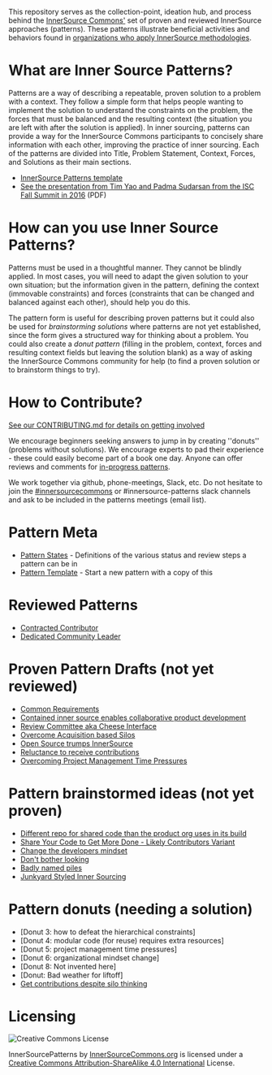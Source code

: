 This repository serves as the collection-point, ideation hub, and process behind the [InnerSource Commons'](http://innersourcecommons.com) set of proven and reviewed InnerSource approaches (patterns). These patterns illustrate beneficial activities and behaviors found in [organizations who apply InnerSource methodologies](http://paypal.github.io/InnerSourceCommons/getting-started/).

What are Inner Source Patterns?
===============================

Patterns are a way of describing a repeatable, proven solution to a problem with a context. They follow a simple form that helps people wanting to implement the solution to understand the constraints on the problem, the forces that must be balanced and the resulting context (the situation you are left with after the solution is applied). In inner sourcing, patterns can provide a way for the InnerSource Commons participants to concisely share information with each other, improving the practice of inner sourcing. Each of the patterns are divided into Title, Problem Statement, Context, Forces, and Solutions as their main sections.

* [InnerSource Patterns template](resources/pattern-template.md)
* [See the presentation from Tim Yao and Padma Sudarsan from the ISC Fall Summit in 2016](https://drive.google.com/open?id=0B7_9iQb93uBQbnlkdHNuUGhpTXc) (PDF)


How can you use Inner Source Patterns?
======================================

Patterns must be used in a thoughtful manner. They cannot be blindly applied. In most cases, you will need to adapt the given solution to your own situation; but the information given in the pattern, defining the context (immovable constraints) and forces (constraints that can be changed and balanced against each other), should help you do this.

The pattern form is useful for describing proven patterns but it could also be used for *brainstorming solutions* where patterns are not yet established, since the form gives a structured way for thinking about a problem. You could also create a *donut pattern* (filling in the problem, context, forces and resulting context fields but leaving the solution blank) as a way of asking the InnerSource Commons community for help (to find a proven solution or to brainstorm things to try).


How to Contribute?
==================

[See our CONTRIBUTING.md for details on getting involved](CONTRIBUTING.md)

We encourage beginners seeking answers to jump in by creating ''donuts'' (problems without solutions). We encourage experts to pad their experience - these could easily become part of a book one day. Anyone can offer reviews and comments for [in-progress patterns](https://github.com/paypal/InnerSourcePatterns/pulls). 

We work together via github, phone-meetings, Slack, etc. Do not hesitate to join the [#innersourcecommons](https://isc-inviter.herokuapp.com/) or #innersource-patterns slack channels and ask to be included in the patterns meetings (email list).


Pattern Meta
============

* [Pattern States](https://github.com/paypal/InnerSourceCommons/wiki/Pattern-States) - Definitions of the various status and review steps a pattern can be in
* [Pattern Template](resources/pattern-template.md) - Start a new pattern with a copy of this


Reviewed Patterns
=================

* [Contracted Contributor](https://github.com/paypal/InnerSourcePatterns/blob/master/contracted-contributor.md)
* [Dedicated Community Leader](https://github.com/paypal/InnerSourcePatterns/blob/master/dedicated-community-leader.md)

Proven Pattern Drafts (not yet reviewed)
========================================

* [Common Requirements](https://github.com/paypal/InnerSourcePatterns/pull/11)
* [Contained inner source enables collaborative product development](https://github.com/paypal/InnerSourcePatterns/pull/13)
* [Review Committee aka Cheese Interface](https://github.com/paypal/InnerSourcePatterns/pull/43)
* [Overcome Acquisition based Silos](https://github.com/paypal/InnerSourceCommons/wiki/Overcome-Acquisition-based-Silos)
* [Open Source trumps InnerSource](https://github.com/paypal/InnerSourceCommons/wiki/Open-Source-trumps-InnerSource)
* [Reluctance to receive contributions](https://docs.google.com/document/d/13QDN-BpE_BixRFVGjao32n4Ctim0ROXAHbBWMBOijb4/edit)
* [Overcoming Project Management Time Pressures](https://github.com/paypal/InnerSourceCommons/wiki/Draft-Pattern---Overcoming-Project-Management-Time-Pressures)

Pattern brainstormed ideas (not yet proven)
===========================================

* [Different repo for shared code than the product org uses in its build](https://github.com/paypal/InnerSourceCommons/wiki/Different-repo-for-shared-code-than-the-product-org-uses-in-its-build)
* [Share Your Code to Get More Done - Likely Contributors Variant](https://github.com/paypal/InnerSourceCommons/wiki/Pattern:-Share-Your-Code-to-Get-More-Done---Likely-Contributors-Variant)
* [Change the developers mindset](https://github.com/paypal/InnerSourceCommons/wiki/Pattern:-change-the-developers-mindset)
* [Don't bother looking](https://github.com/paypal/InnerSourcePatterns/blob/master/dont-bother-looking.md)
* [Badly named piles](https://github.com/paypal/InnerSourcePatterns/blob/master/badly-named-piles.md)
* [Junkyard Styled Inner Sourcing](https://github.com/paypal/InnerSourcePatterns/blob/master/junkyard-styled-innersourcing.md)

Pattern donuts (needing a solution)
===================================

* [Donut 3: how to defeat the hierarchical constraints]
* [Donut 4: modular code (for reuse) requires extra resources]
* [Donut 5: project management time pressures]
* [Donut 6: organizational mindset change]
* [Donut 8: Not invented here]
* [Donut: Bad weather for liftoff]
* [Get contributions despite silo thinking](https://github.com/paypal/InnerSourcePatterns/pull/38)


# Licensing

![Creative Commons License](https://i.creativecommons.org/l/by-sa/4.0/88x31.png)

InnerSourcePatterns by [InnerSourceCommons.org](http://innersourcecommons.org) is licensed under a [Creative Commons Attribution-ShareAlike 4.0 International](http://creativecommons.org/licenses/by-sa/4.0/) License.
